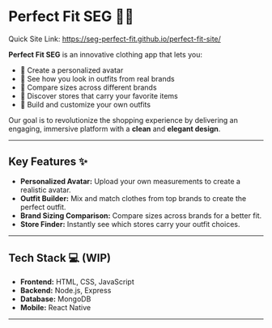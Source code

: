 # Perfect Fit SEG 👗👕

Quick Site Link: https://seg-perfect-fit.github.io/perfect-fit-site/

**Perfect Fit SEG** is an innovative clothing app that lets you:

- 🧍 Create a personalized avatar
- 👗 See how you look in outfits from real brands
- 📏 Compare sizes across different brands
- 🛒 Discover stores that carry your favorite items
- 👚 Build and customize your own outfits

Our goal is to revolutionize the shopping experience by delivering an engaging, immersive platform with a **clean** and **elegant design**.

---

## Key Features ✨

- **Personalized Avatar:** Upload your own measurements to create a realistic avatar.
- **Outfit Builder:** Mix and match clothes from top brands to create the perfect outfit.
- **Brand Sizing Comparison:** Compare sizes across brands for a better fit.
- **Store Finder:** Instantly see which stores carry your outfit choices.

---

## Tech Stack 💻 (WIP)

- **Frontend:** HTML, CSS, JavaScript
- **Backend:** Node.js, Express
- **Database:** MongoDB
- **Mobile:** React Native

---
